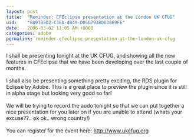 ```yaml
---
layout: post
title:  "Reminder: CFEclipse presentation at the London UK CFUG"
uid:	"8A97B5D2-C3EA-4B49-DD5D793BD03869FE"
date:   2006-03-02 11:05 AM +0000
categories: adobe
permalink: reminder-cfeclipse-presentation-at-the-london-uk-cfug
---
```

I shall be presenting tonight at the UK CFUG, and showing all the new features in CFEclipse that we have been developing over the last couple of months.<br /><br />I shall also be presenting something pretty exciting, the RDS plugin for Eclipse by Adobe. This is a great place to preview the plugin since it is still in alpha stage but looking very good so far!<br /><br />We will be trying to record the audo tonight so that we can put together a nice presentation for you later on if you are unable to attend (whats your excuse??.. ok ok.. wrong country!)<br /><br />You can register for the event here: <a href="http://www.ukcfug.org" target="_blank">http://www.ukcfug.org</a>